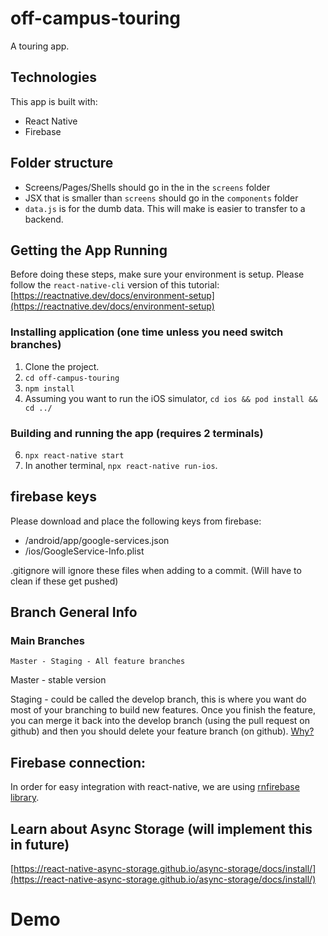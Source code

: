 # off-campus-touring
A touring app.

## Technologies
This app is built with:
 - React Native
 - Firebase

## Folder structure
 - Screens/Pages/Shells should go in the in the `screens` folder
 - JSX that is smaller than `screens` should go in the `components` folder
 - `data.js` is for the dumb data. This will make is easier to transfer to a backend.


## Getting the App Running
Before doing these steps, make sure your environment is setup. Please follow the `react-native-cli` version of this tutorial: [https://reactnative.dev/docs/environment-setup](https://reactnative.dev/docs/environment-setup)

### Installing application (one time unless you need switch branches)
 1. Clone the project.
 2. `cd off-campus-touring`
 3. `npm install`
 4. Assuming you want to run the iOS simulator, `cd ios && pod install && cd ../`

### Building and running the app (requires 2 terminals)
 6. `npx react-native start`
 7. In another terminal, `npx react-native run-ios`. 

## firebase keys
Please download and place the following keys from firebase:
 - /android/app/google-services.json
 - /ios/GoogleService-Info.plist

.gitignore will ignore these files when adding to a commit. (Will have to clean if these get pushed)


## Branch General Info
### Main Branches
```
Master - Staging - All feature branches
```
Master - stable version

Staging - could be called the develop branch, this is where you want do most of your branching to build new features. Once you finish the feature, you can merge it back into the develop branch (using the pull request on github) and then you should delete your feature branch (on github). [Why?](https://docs.github.com/en/repositories/configuring-branches-and-merges-in-your-repository/managing-branches-in-your-repository/deleting-and-restoring-branches-in-a-pull-request)

## Firebase connection:
In order for easy integration with react-native, we are using [rnfirebase library](https://rnfirebase.io/firestore/usage). 

## Learn about Async Storage (will implement this in future)
[https://react-native-async-storage.github.io/async-storage/docs/install/](https://react-native-async-storage.github.io/async-storage/docs/install/)

# Demo


